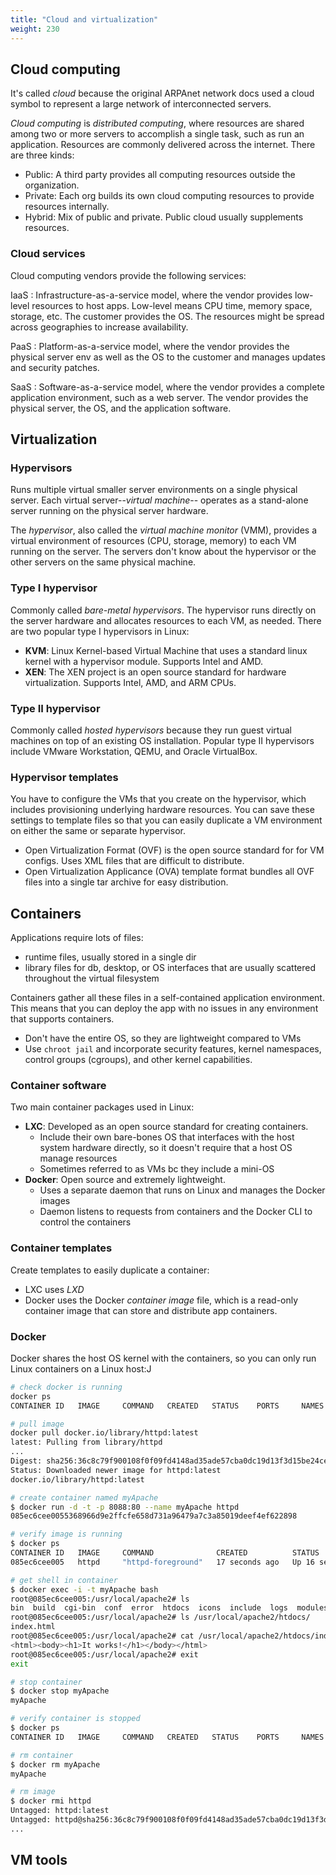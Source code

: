 ```yaml
---
title: "Cloud and virtualization"
weight: 230
---
```


## Cloud computing

It's called _cloud_ because the original ARPAnet network docs used a cloud symbol to represent a large network of interconnected servers.

_Cloud computing_ is _distributed computing_, where resources are shared among two or more servers to accomplish a single task, such as run an application. Resources are commonly delivered across the internet. There are three kinds:
- Public: A third party provides all computing resources outside the organization.
- Private: Each org builds its own cloud computing resources to provide resources internally.
- Hybrid: Mix of public and private. Public cloud usually supplements resources.

### Cloud services

Cloud computing vendors provide the following services:

IaaS
: Infrastructure-as-a-service model, where the vendor provides low-level resources to host apps. Low-level means CPU time, memory space, storage, etc. The customer provides the OS. The resources might be spread across geographies to increase availability.

PaaS
: Platform-as-a-service model, where the vendor provides the physical server env as well as the OS to the customer and manages updates and security patches.

SaaS
: Software-as-a-service model, where the vendor provides a complete application environment, such as a web server. The vendor provides the physical server, the OS, and the application software.

## Virtualization

### Hypervisors

Runs multiple virtual smaller server environments on a single physical server. Each virtual server--_virtual machine_-- operates as a stand-alone server running on the physical server hardware.

The _hypervisor_, also called the _virtual machine monitor_ (VMM), provides a virtual environment of resources (CPU, storage, memory) to each VM running on the server. The servers don't know about the hypervisor or the other servers on the same physical machine.

### Type I hypervisor

Commonly called _bare-metal hypervisors_. The hypervisor runs directly on the server hardware and allocates resources to each VM, as needed. There are two popular type I hypervisors in Linux:
- **KVM**: Linux Kernel-based Virtual Machine that uses a standard linux kernel with a hypervisor module. Supports Intel and AMD.
- **XEN**: The XEN project is an open source standard for hardware virtualization. Supports Intel, AMD, and ARM CPUs.

### Type II hypervisor

Commonly called _hosted hypervisors_ because they run guest virtual machines on top of an existing OS installation. Popular type II hypervisors include VMware Workstation, QEMU, and Oracle VirtualBox.

### Hypervisor templates

You have to configure the VMs that you create on the hypervisor, which includes provisioning underlying hardware resources. You can save these settings to template files so that you can easily duplicate a VM environment on either the same or separate hypervisor.
- Open Virtualization Format (OVF) is the open source standard for for VM configs. Uses XML files that are difficult to distribute.
- Open Virtualization Applicance (OVA) template format bundles all OVF files into a single tar archive for easy distribution.


## Containers

Applications require lots of files:
- runtime files, usually stored in a single dir
- library files for db, desktop, or OS interfaces that are usually scattered throughout the virtual filesystem

Containers gather all these files in a self-contained application environment. This means that you can deploy the app with no issues in any environment that supports containers.
- Don't have the entire OS, so they are lightweight compared to VMs
- Use `chroot jail` and incorporate security features, kernel namespaces, control groups (cgroups), and other kernel capabilities.

### Container software

Two main container packages used in Linux:
- **LXC**: Developed as an open source standard for creating containers.
  - Include their own bare-bones OS that interfaces with the host system hardware directly, so it doesn't require that a host OS manage resources
  - Sometimes referred to as VMs bc they include a mini-OS
- **Docker**: Open source and extremely lightweight.
  - Uses a separate daemon that runs on Linux and manages the Docker images
  - Daemon listens to requests from containers and the Docker CLI to control the containers

### Container templates

Create templates to easily duplicate a container:
- LXC uses _LXD_
- Docker uses the Docker _container image_ file, which is a read-only container image that can store and distribute app containers.

### Docker

Docker shares the host OS kernel with the containers, so you can only run Linux containers on a Linux host:J

```bash
# check docker is running
docker ps
CONTAINER ID   IMAGE     COMMAND   CREATED   STATUS    PORTS     NAMES

# pull image 
docker pull docker.io/library/httpd:latest
latest: Pulling from library/httpd
...
Digest: sha256:36c8c79f900108f0f09fd4148ad35ade57cba0dc19d13f3d15be24ce94e6a639
Status: Downloaded newer image for httpd:latest
docker.io/library/httpd:latest

# create container named myApache
$ docker run -d -t -p 8088:80 --name myApache httpd
085ec6cee0055368966d9e2ffcfe658d731a96479a7c3a85019deef4ef622898

# verify image is running
$ docker ps
CONTAINER ID   IMAGE     COMMAND              CREATED          STATUS          PORTS                                   NAMES
085ec6cee005   httpd     "httpd-foreground"   17 seconds ago   Up 16 seconds   0.0.0.0:8088->80/tcp, :::8088->80/tcp   myApache

# get shell in container
$ docker exec -i -t myApache bash
root@085ec6cee005:/usr/local/apache2# ls
bin  build  cgi-bin  conf  error  htdocs  icons  include  logs	modules
root@085ec6cee005:/usr/local/apache2# ls /usr/local/apache2/htdocs/
index.html
root@085ec6cee005:/usr/local/apache2# cat /usr/local/apache2/htdocs/index.html 
<html><body><h1>It works!</h1></body></html>
root@085ec6cee005:/usr/local/apache2# exit
exit

# stop container
$ docker stop myApache 
myApache

# verify container is stopped
$ docker ps
CONTAINER ID   IMAGE     COMMAND   CREATED   STATUS    PORTS     NAMES

# rm container
$ docker rm myApache 
myApache

# rm image
$ docker rmi httpd
Untagged: httpd:latest
Untagged: httpd@sha256:36c8c79f900108f0f09fd4148ad35ade57cba0dc19d13f3d15be24ce94e6a639
...
```

## VM tools

